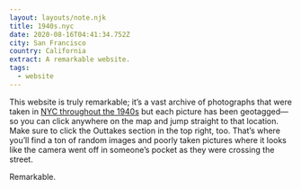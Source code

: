 ```yaml
---
layout: layouts/note.njk
title: 1940s.nyc
date: 2020-08-16T04:41:34.752Z
city: San Francisco
country: California
extract: A remarkable website.
tags:
  - website
---
```


This website is truly remarkable; it’s a vast archive of photographs that were taken in [NYC throughout the 1940s](https://1940s.nyc/map/photo/nynyma_rec0040_1_00204_0016#13.69/40.7093/-73.99397) but each picture has been geotagged—so you can click anywhere on the map and jump straight to that location. Make sure to click the Outtakes section in the top right, too. That’s where you’ll find a ton of random images and poorly taken pictures where it looks like the camera went off in someone’s pocket as they were crossing the street.

Remarkable.
